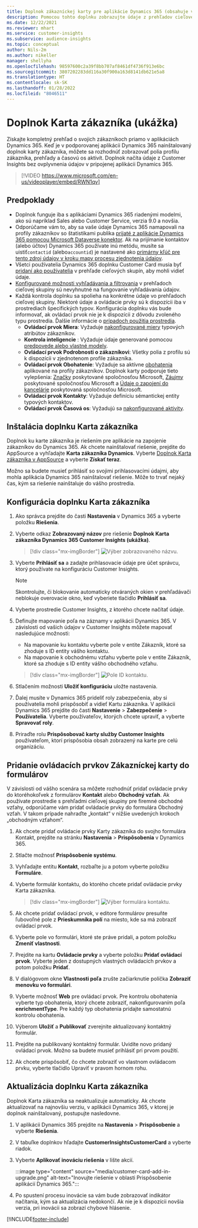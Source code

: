 ```yaml
---
title: Doplnok zákazníckej karty pre aplikácie Dynamics 365 (obsahuje video)
description: Pomocou tohto doplnku zobrazujte údaje z prehľadov cieľovej skupiny v aplikáciách Dynamics 365.
ms.date: 12/22/2021
ms.reviewer: mhart
ms.service: customer-insights
ms.subservice: audience-insights
ms.topic: conceptual
author: Nils-2m
ms.author: nikeller
manager: shellyha
ms.openlocfilehash: 98597600c2a39f8bb707af8461df4736f913e6bc
ms.sourcegitcommit: 3807202283dd116a30f900a163d8141db621e5a8
ms.translationtype: HT
ms.contentlocale: sk-SK
ms.lasthandoff: 01/28/2022
ms.locfileid: "8046511"
---
```

# <a name="customer-card-add-in-preview"></a>Doplnok Karta zákazníka (ukážka)



Získajte kompletný prehľad o svojich zákazníkoch priamo v aplikáciách Dynamics 365. Keď je v podporovanej aplikácii Dynamics 365 nainštalovaný doplnok karty zákazníka, môžete sa rozhodnúť zobrazovať polia profilu zákazníka, prehľady a časovú os aktivít. Doplnok načíta údaje z Customer Insights bez ovplyvnenia údajov v pripojenej aplikácii Dynamics 365.

> [!VIDEO https://www.microsoft.com/en-us/videoplayer/embed/RWN1qv]

## <a name="prerequisites"></a>Predpoklady

- Doplnok funguje iba s aplikáciami Dynamics 365 riadenými modelmi, ako sú napríklad Sales alebo Customer Service, verzia 9.0 a novšia.
- Odporúčame vám to, aby sa vaše údaje Dynamics 365 namapovali na profily zákazníkov so štatistikami publika [prijaté z aplikácie Dynamics 365 pomocou Microsoft Dataverse konektor](connect-power-query.md). Ak na prijímanie kontaktov (alebo účtov) Dynamics 365 používate inú metódu, musíte sa uistiť`contactid` (alebo`accountid`) je nastavené ako [primárny kľúč pre tento zdroj údajov v kroku mapy procesu zjednotenia údajov](map-entities.md#select-primary-key-and-semantic-type-for-attributes). 
- Všetci používatelia Dynamics 365 doplnku Customer Card musia byť [pridaní ako používatelia](permissions.md) v prehľade cieľových skupín, aby mohli vidieť údaje.
- [Konfigurované možnosti vyhľadávania a filtrovania](search-filter-index.md) v prehľadoch cieľovej skupiny sú nevyhnutné na fungovanie vyhľadávania údajov.
- Každá kontrola doplnku sa spolieha na konkrétne údaje vo prehľadoch cieľovej skupiny. Niektoré údaje a ovládacie prvky sú k dispozícii iba v prostrediach špecifických typov. Konfigurácia doplnku vás bude informovať, ak ovládací prvok nie je k dispozícii z dôvodu zvoleného typu prostredia. Ďalšie informácie o [prípadoch použitia prostredia](work-with-business-accounts.md).
  - **Ovládací prvok Miera**: Vyžaduje [nakonfigurované miery](measures.md) typových atribútov zákazníkov.
  - **Kontrola inteligencie** : Vyžaduje údaje generované pomocou [predpovede alebo vlastné modely](predictions-overview.md).
  - **Ovládací prvok Podrobnosti o zákazníkovi**: Všetky polia z profilu sú k dispozícii v zjednotenom profile zákazníka.
  - **Ovládací prvok Obohatenie**: Vyžaduje sa aktívne [obohatenia](enrichment-hub.md) aplikované na profily zákazníkov. Doplnok karty podporuje tieto vylepšenia: [Značky](enrichment-microsoft.md) poskytované spoločnosťou Microsoft, [Záujmy](enrichment-microsoft.md) poskytované spoločnosťou Microsoft a [Údaje o zapojení do kancelárie](enrichment-office.md) poskytovaná spoločnosťou Microsoft.
  - **Ovládací prvok Kontakty**: Vyžaduje definíciu sémantickej entity typových kontaktov.
  - **Ovládací prvok Časová os**: Vyžadujú sa [nakonfigurované aktivity](activities.md).

## <a name="install-the-customer-card-add-in"></a>Inštalácia doplnku Karta zákazníka

Doplnok ku karte zákazníka je riešením pre aplikácie na zapojenie zákazníkov do Dynamics 365. Ak chcete nainštalovať riešenie, prejdite do AppSource a vyhľadajte **Karta zákazníka Dynamics**. Vyberte [Doplnok Karta zákazníka v AppSource](https://appsource.microsoft.com/product/dynamics-365/mscrm.dynamics_365_customer_insights_customer_card_addin?tab=Overview) a vyberte **Získať teraz**.

Možno sa budete musieť prihlásiť so svojimi prihlasovacími údajmi, aby mohla aplikácia Dynamics 365 nainštalovať riešenie. Môže to trvať nejaký čas, kým sa riešenie nainštaluje do vášho prostredia.

## <a name="configure-the-customer-card-add-in"></a>Konfigurácia doplnku Karta zákazníka

1. Ako správca prejdite do časti **Nastavenia** v Dynamics 365 a vyberte položku **Riešenia**.

1. Vyberte odkaz **Zobrazovaný názov** pre riešenie **Doplnok Karta zákazníka Dynamics 365 Customer Insights (ukážka)**.

   > [!div class="mx-imgBorder"]
   > ![Výber zobrazovaného názvu.](media/select-display-name.png "Vyberte zobrazovaný názov.")

1. Vyberte **Prihlásiť sa** a zadajte prihlasovacie údaje pre účet správcu, ktorý používate na konfiguráciu Customer Insights.

   > [!NOTE]
   > Skontrolujte, či blokovanie automaticky otváraných okien v prehľadávači neblokuje overovacie okno, keď vyberiete tlačidlo **Prihlásiť sa**.

1. Vyberte prostredie Customer Insights, z ktorého chcete načítať údaje.

1. Definujte mapovanie poľa na záznamy v aplikácii Dynamics 365. V závislosti od vašich údajov v Customer Insights môžete mapovať nasledujúce možnosti:
   - Na mapovanie ku kontaktu vyberte pole v entite Zákazník, ktoré sa zhoduje s ID entity vášho kontaktu.
   - Na mapovanie k obchodnému vzťahu vyberte pole v entite Zákazník, ktoré sa zhoduje s ID entity vášho obchodného vzťahu.

   > [!div class="mx-imgBorder"]
   > ![Pole ID kontaktu.](media/contact-id-field.png "Pole ID kontaktu.")

1. Stlačením možnosti **Uložiť konfiguráciu** uložte nastavenia.

1. Ďalej musíte v Dynamics 365 prideliť roly zabezpečenia, aby si používatelia mohli prispôsobiť a vidieť Kartu zákazníka. V aplikácii Dynamics 365 prejdite do časti **Nastavenie** > **Zabezpečenie** > **Používatelia**. Vyberte používateľov, ktorých chcete upraviť, a vyberte **Spravovať roly**.

1. Priraďte rolu **Prispôsobovač karty služby Customer Insights** používateľom, ktorí prispôsobia obsah zobrazený na karte pre celú organizáciu.

## <a name="add-customer-card-controls-to-forms"></a>Pridanie ovládacích prvkov Zákazníckej karty do formulárov

V závislosti od vášho scenára sa môžete rozhodnúť pridať ovládacie prvky do ktoréhokoľvek z formulárov **Kontakt** alebo **Obchodný vzťah**. Ak používate prostredie s prehľadmi cieľovej skupiny pre firemné obchodné vzťahy, odporúčame vám pridať ovládacie prvky do formulára Obchodný vzťah. V takom prípade nahraďte „kontakt“ v nižšie uvedených krokoch „obchodným vzťahom“.

1. Ak chcete pridať ovládacie prvky Karty zákazníka do svojho formulára Kontakt, prejdite na stránku **Nastavenia** > **Prispôsobenia** v Dynamics 365.

1. Stlačte možnosť **Prispôsobenie systému**.

1. Vyhľadajte entitu **Kontakt**, rozbaľte ju a potom vyberte položku **Formuláre**.

1. Vyberte formulár kontaktu, do ktorého chcete pridať ovládacie prvky Karta zákazníka.

    > [!div class="mx-imgBorder"]
    > ![Výber formulára kontaktu.](media/contact-active-forms.png "Vyberte formulár Kontakt.")

1. Ak chcete pridať ovládací prvok, v editore formulárov presuňte ľubovoľné pole z **Prieskumníka polí** na miesto, kde sa má zobraziť ovládací prvok.

1. Vyberte pole vo formulári, ktoré ste práve pridali, a potom položku **Zmeniť vlastnosti**.

1. Prejdite na kartu **Ovládacie prvky** a vyberte položku **Pridať ovládací prvok**. Vyberte jeden z dostupných vlastných ovládacích prvkov a potom položku **Pridať**.

1. V dialógovom okne **Vlastnosti poľa** zrušte začiarknutie políčka **Zobraziť menovku vo formulári**.

1. Vyberte možnosť **Web** pre ovládací prvok. Pre kontrolu obohatenia vyberte typ obohatenia, ktorý chcete zobraziť, nakonfigurovaním poľa **enrichmentType**. Pre každý typ obohatenia pridajte samostatnú kontrolu obohatenia.

1. Výberom **Uložiť** a **Publikovať** zverejnite aktualizovaný kontaktný formulár.

1. Prejdite na publikovaný kontaktný formulár. Uvidíte novo pridaný ovládací prvok. Možno sa budete musieť prihlásiť pri prvom použití.

1. Ak chcete prispôsobiť, čo chcete zobraziť vo vlastnom ovládacom prvku, vyberte tlačidlo Upraviť v pravom hornom rohu.

## <a name="upgrade-customer-card-add-in"></a>Aktualizácia doplnku Karta zákazníka

Doplnok Karta zákazníka sa neaktualizuje automaticky. Ak chcete aktualizovať na najnovšiu verziu, v aplikácii Dynamics 365, v ktorej je doplnok nainštalovaný, postupujte nasledovne.

1. V aplikácii Dynamics 365 prejdite na **Nastavenia** > **Prispôsobenie** a vyberte **Riešenia**.

1. V tabuľke doplnkov hľadajte **CustomerInsightsCustomerCard** a vyberte riadok.

1. Vyberte **Aplikovať inováciu riešenia** v lište akcií.

   :::image type="content" source="media/customer-card-add-in-upgrade.png" alt-text="Inovujte riešenie v oblasti Prispôsobenie aplikácií Dynamics 365.":::

1. Po spustení procesu inovácie sa vám bude zobrazovať indikátor načítania, kým sa aktualizácia nedokončí. Ak nie je k dispozícii novšia verzia, pri inovácii sa zobrazí chybové hlásenie.


[!INCLUDE[footer-include](../includes/footer-banner.md)]
